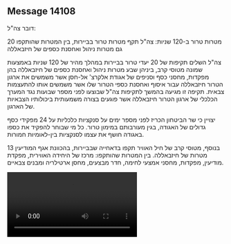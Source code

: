 ## Message 14108

דובר צה"ל:

20 מטרות טרור ב-120 שניות: צה"ל תקף מטרות טרור בביירות, בין המטרות שהותקפו גם מטרות ניהול ואחסנת כספים של חיזבאללה

צה"ל השלים תקיפות של 20 יעדי טרור בביירות במהלך מהיר של 120 שניות באמצעות שמונה מטוסי קרב, ביניהן שבע מטרות ניהול ואחסנת כספים של חיזבאללה בהן מפקדות, מחסני כסף וסניפים של אגודת אלקרצ' אל-חסן אשר משמשים את ארגון הטרור חיזבאללה עבור איסוף ואחסנת כספי הטרור שלו אשר משמשים אותו להתעצמות צבאית. תקיפה זו מגיעה בהמשך לתקיפות צה"ל שבוצעו לפני מספר שבועות נגד המערך הכלכלי של ארגון הטרור חיזבאללה אשר פוגעים בצורה משמעותית ביכולותיו הצבאיות של הארגון.

יצויין כי שר הביטחון הכריז לפני מספר ימים על סנקציות כלכליות על 24 מפקידי כסף גדולים של האגודה, בגין מעורבותם במימון טרור. כל מי שבוחר להפקיד את כספו באגודה חושף את עצמו לסנקציות בין-לאומיות חמורות.

בנוסף, מטוסי קרב של חיל האוויר תקפו בדאחייה שבביירות, בהכוונת אגף המודיעין 13 מטרות של חיזבאללה. בין המטרות שהותקפו: מרכז של היחידה האווירית, מפקדת מודיעין, מפקדות, מחסני אמצעי לחימה, חדר מבצעים, מחסן ארטילריה ומבנים צבאיים.

![Video](https://data.iron-swords.co.il/2024/November/26/14108/14108_media.mp4)

